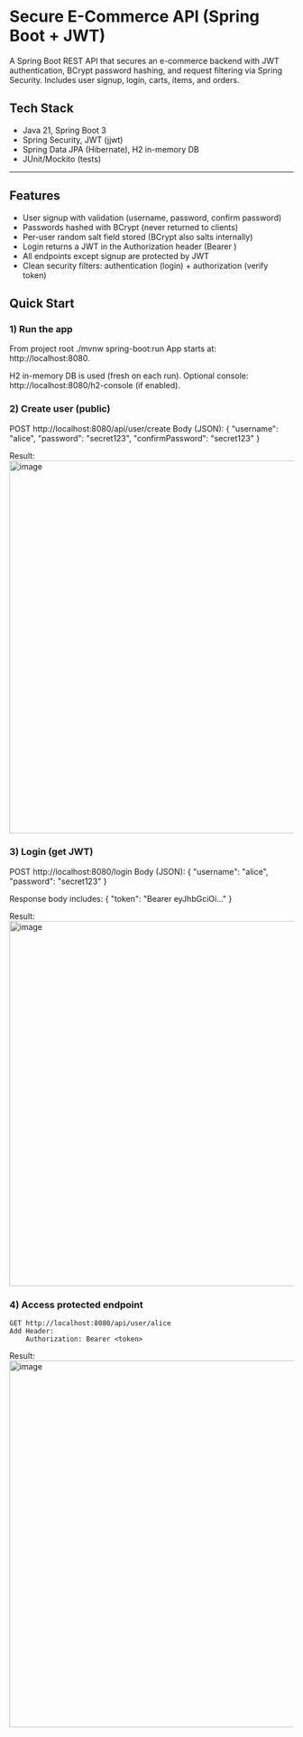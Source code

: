 # Secure E-Commerce API (Spring Boot + JWT)

A Spring Boot REST API that secures an e-commerce backend with JWT authentication, BCrypt password hashing, and request filtering via Spring Security. Includes user signup, login, carts, items, and orders.

## Tech Stack

- Java 21, Spring Boot 3
- Spring Security, JWT (jjwt)
- Spring Data JPA (Hibernate), H2 in-memory DB
- JUnit/Mockito (tests)

---

## Features
- User signup with validation (username, password, confirm password)
- Passwords hashed with BCrypt (never returned to clients)
- Per-user random salt field stored (BCrypt also salts internally)
- Login returns a JWT in the Authorization header (Bearer <token>)
- All endpoints except signup are protected by JWT
- Clean security filters: authentication (login) + authorization (verify token)
  
## Quick Start
### 1) Run the app
   From project root
./mvnw spring-boot:run
App starts at: http://localhost:8080.

H2 in-memory DB is used (fresh on each run). Optional console: http://localhost:8080/h2-console (if enabled).

### 2) Create user (public)
   POST http://localhost:8080/api/user/create
   Body (JSON):
   {
  "username": "alice",
  "password": "secret123",
  "confirmPassword": "secret123"
}

Result: <img width="1065" height="661" alt="image" src="https://github.com/user-attachments/assets/a06dd319-d213-491b-9a9e-7cde168fb009" />


### 3) Login (get JWT)
   POST http://localhost:8080/login
   Body (JSON):
   {
  "username": "alice",
  "password": "secret123"
}

Response body includes:
{ "token": "Bearer eyJhbGciOi..." }

Result: <img width="1073" height="647" alt="image" src="https://github.com/user-attachments/assets/0b3962ad-77da-4b9d-850b-b61b6009d565" />

### 4) Access protected endpoint
    GET http://localhost:8080/api/user/alice
    Add Header:
        Authorization: Bearer <token>

Result: <img width="1067" height="650" alt="image" src="https://github.com/user-attachments/assets/9d871732-f552-437d-8de4-fb3ac017810e" />




